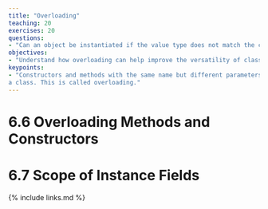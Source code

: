 ```yaml
---
title: "Overloading"
teaching: 20
exercises: 20
questions:
- "Can an object be instantiated if the value type does not match the constructor's requirements?"
objectives:
- "Understand how overloading can help improve the versatility of classes."
keypoints:
- "Constructors and methods with the same name but different parameters can be declared inside 
a class. This is called overloading."
---
```


# 6.6 Overloading Methods and Constructors
# 6.7 Scope of Instance Fields

{% include links.md %}
